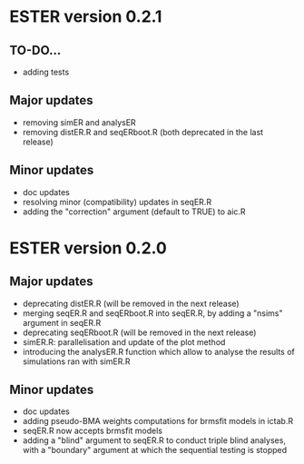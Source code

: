 # ESTER version 0.2.1

## TO-DO...

* adding tests

## Major updates

* removing simER and analysER
* removing distER.R and seqERboot.R (both deprecated in the last release)

## Minor updates

* doc updates
* resolving minor (compatibility) updates in seqER.R
* adding the "correction" argument (default to TRUE) to aic.R

# ESTER version 0.2.0

## Major updates

* deprecating distER.R (will be removed in the next release)
* merging seqER.R and seqERboot.R into seqER.R, by adding a "nsims" argument in seqER.R
* deprecating seqERboot.R (will be removed in the next release)
* simER.R: parallelisation and update of the plot method
* introducing the analysER.R function which allow to analyse the results of simulations ran with simER.R

## Minor updates

* doc updates
* adding pseudo-BMA weights computations for brmsfit models in ictab.R
* seqER.R now accepts brmsfit models
* adding a "blind" argument to seqER.R to conduct triple blind analyses, with a "boundary" argument at which the sequential testing is stopped

